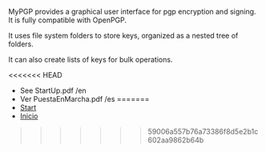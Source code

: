 
MyPGP provides a graphical user interface for pgp encryption and signing. It is fully compatible with OpenPGP.

It uses file system folders to store keys, organized as a nested tree of folders.

It can also create lists of keys for bulk operations.

<<<<<<< HEAD
* See StartUp.pdf /en
* Ver PuestaEnMarcha.pdf /es
=======
* [Start](StartUp.pdf)
* [Inicio](PuestaEnMarcha.pdf)
>>>>>>> 59006a557b76a73386f8d5e2b1c602aa9862b64b

